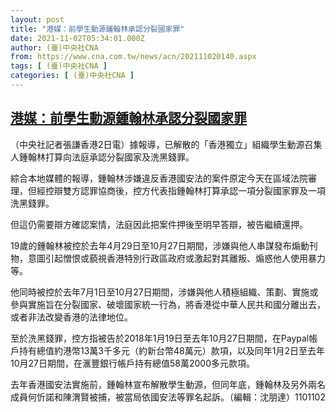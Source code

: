 ```yaml
---
layout: post
title: "港媒：前學生動源鍾翰林承認分裂國家罪"
date: 2021-11-02T05:34:01.000Z
author: (臺)中央社CNA
from: https://www.cna.com.tw/news/acn/202111020140.aspx
tags: [ (臺)中央社CNA ]
categories: [ (臺)中央社CNA ]
---
```

<!--1635831241000-->
[港媒：前學生動源鍾翰林承認分裂國家罪](https://www.cna.com.tw/news/acn/202111020140.aspx)
------

<div>
<div></div><div><p>（中央社記者張謙香港2日電）據報導，已解散的「香港獨立」組織學生動源召集人鍾翰林打算向法庭承認分裂國家及洗黑錢罪。</p><p>綜合本地媒體的報導，鍾翰林涉嫌違反香港國安法的案件原定今天在區域法院審理，但經控辯雙方認罪協商後，控方代表指鍾翰林打算承認一項分裂國家罪及一項洗黑錢罪。</p><p>但這仍需要辯方確認案情，法庭因此把案件押後至明早答辯，被告繼續還押。</p><p>19歲的鍾翰林被控於去年4月29日至10月27日期間，涉嫌與他人串謀發布煽動刊物，意圖引起憎恨或藐視香港特別行政區政府或激起對其離叛、煽惑他人使用暴力等。</p><p>他同時被控於去年7月1日至10月27日期間，涉嫌與他人積極組織、策劃、實施或參與實施旨在分裂國家、破壞國家統一行為，將香港從中華人民共和國分離出去，或者非法改變香港的法律地位。</p><p>至於洗黑錢罪，控方指被告於2018年1月19日至去年10月27日期間，在Paypal帳戶持有總值約港幣13萬3千多元（約新台幣48萬元）款項，以及同年1月2日至去年10月27日期間，在滙豐銀行帳戶持有總值58萬2000多元款項。</p><p>去年香港國安法實施前，鍾翰林宣布解散學生動源，但同年底，鍾翰林及另外兩名成員何忻諾和陳渭賢被捕，被當局依國安法等罪名起訴。（編輯：沈朋達）1101102</p></div>
</div>

